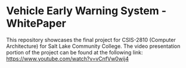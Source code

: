 # Vehicle Early Warning System - WhitePaper
This repository showcases the final project for CSIS-2810 (Computer Architecture) for Salt Lake Community College. The video presentation portion of the project can be found at the following link: https://www.youtube.com/watch?v=vCnfVw0wij4 
